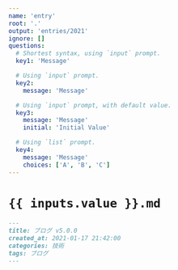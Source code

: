 ```yaml
---
name: 'entry'
root: '.'
output: 'entries/2021'
ignore: []
questions:
  # Shortest syntax, using `input` prompt.
  key1: 'Message'

  # Using `input` prompt.
  key2:
    message: 'Message'

  # Using `input` prompt, with default value.
  key3:
    message: 'Message'
    initial: 'Initial Value'

  # Using `list` prompt.
  key4:
    message: 'Message'
    choices: ['A', 'B', 'C']
---
```


# `{{ inputs.value }}.md`

```markdown
---
title: ブログ v5.0.0
created_at: 2021-01-17 21:42:00
categories: 技術
tags: ブログ
---
```
